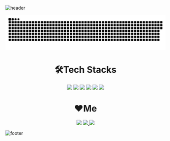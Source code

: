
![header](https://capsule-render.vercel.app/api?type=waving&color=gradient&height=300&section=header&text=Sanghyun0505&fontSize=80&animation=fadeIn&fontAlignY=40&desc=Front-End%20Junior%20Developer)

<img src="https://github.com/Sanghyun0505/Sanghyun0505/blob/main/contributions.svg" />


# <div align="center">🛠️Tech Stacks</div>
<div align="center">
<img src="https://img.shields.io/badge/c-%2300599C.svg?style=for-the-badge&logo=c&logoColor=white"/>
<img src="https://img.shields.io/badge/python-3776AB?style=for-the-badge&logo=python&logoColor=white">
<img src="https://img.shields.io/badge/html5-%23E34F26.svg?style=for-the-badge&logo=html5&logoColor=white"/>
<img src="https://img.shields.io/badge/css3-%231572B6.svg?style=for-the-badge&logo=css3&logoColor=white"/>
<img src="https://img.shields.io/badge/javascript-%23323330.svg?style=for-the-badge&logo=javascript&logoColor=%23F7DF1E"/>
<img src="https://img.shields.io/badge/react-%2320232a.svg?style=for-the-badge&logo=react&logoColor=%2361DAFB"/>
</div>

# <div align="center">❤️Me</div>
<div align="center">
<a href="https://www.instagram.com/sanghyun_x6/"><img src="https://img.shields.io/badge/Instagram-E4405F?style=flat-square&logo=Instagram&logoColor=white&link=https://www.instagram.com/sanghyun_x6/"/></a>
<a href="mailto:sanghyun9467@gmail.com"><img src="https://img.shields.io/badge/Gmail-d14836?style=flat-square&logo=Gmail&logoColor=white&link=sanghyun9467@gmail.com"/>
</a>
<a href="https://blog.naver.com/parksanghyun0505/"><img src="https://img.shields.io/badge/-Naver%20Blog-brightgreen?style=flat-square&logo=Naver&logoColor=white&link=https://blog.naver.com/parksanghyun0505/"/></a>
</div>


<!-- # <div align="center">⚓Most Lang</div>
[![Top Langs](https://github-readme-stats.vercel.app/api/top-langs/?username=Sanghyun0505&layout=compact)](https://github.com/Sanghyun0505/github-readme-stats)
 -->

![footer](https://capsule-render.vercel.app/api?type=wave&color=gradient&height=200&section=footer&fontSize=90)

